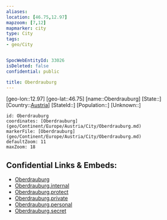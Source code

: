 ```yaml
---
aliases: 
location: [46.75,12.97]
mapzoom: [7,12] 
mapmarker: city 
type: City
tags:
- geo/City


SpocWebEntityId: 33026
isDeleted: false
confidential: public

title: Oberdrauburg
---
```

[geo-lon::12.97]
[geo-lat::46.75]
[name::Oberdrauburg]
[State::]
[Country::[Austria](geo/Continent/Europe/Austria.md)]
[StateId::]
[Population::]
[Unknown::]


```leaflet
id: Oberdrauburg
coordinates: [Oberdrauburg](geo/Continent/Europe/Austria/City/Oberdrauburg.md)
markerFile: [Oberdrauburg](geo/Continent/Europe/Austria/City/Oberdrauburg.md)
defaultZoom: 11 
maxZoom: 18
```


## Confidential Links & Embeds: 
- [Oberdrauburg](../../../../../../_public/geo/Continent/Europe/Austria/City/Oberdrauburg.md) 
- [Oberdrauburg.internal](../../../../../../_internal/geo/Continent/Europe/Austria/City/Oberdrauburg.internal.md) 
- [Oberdrauburg.protect](../../../../../../_protect/geo/Continent/Europe/Austria/City/Oberdrauburg.protect.md) 
- [Oberdrauburg.private](../../../../../../_private/geo/Continent/Europe/Austria/City/Oberdrauburg.private.md) 
- [Oberdrauburg.personal](../../../../../../_personal/geo/Continent/Europe/Austria/City/Oberdrauburg.personal.md) 
- [Oberdrauburg.secret](../../../../../../_secret/geo/Continent/Europe/Austria/City/Oberdrauburg.secret.md) 

